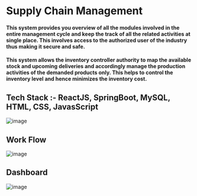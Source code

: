 # Supply Chain Management

#### This system provides you overview of all the modules involved in the entire management cycle and keep the track of all the related activities at single place. This involves access to the authorized user of the industry thus making it secure and safe.
#### This system allows the inventory controller authority to map the available stock and upcoming deliveries and accordingly manage the production activities of the demanded products only. This helps to control the inventory level and hence minimizes the inventory cost.

## Tech Stack :- ReactJS, SpringBoot, MySQL, HTML, CSS, JavasScript


![image](https://user-images.githubusercontent.com/80665434/135567583-7a57f333-8424-4017-b1c7-7ebe88619c79.png)


## Work Flow
![image](https://user-images.githubusercontent.com/80665434/135567485-86d854a4-e841-47a0-b74a-26c32bd8a8f5.png)

## Dashboard
![image](https://user-images.githubusercontent.com/80665434/135567699-7d88fbfa-e841-45f4-929f-184df203c4e0.png)

